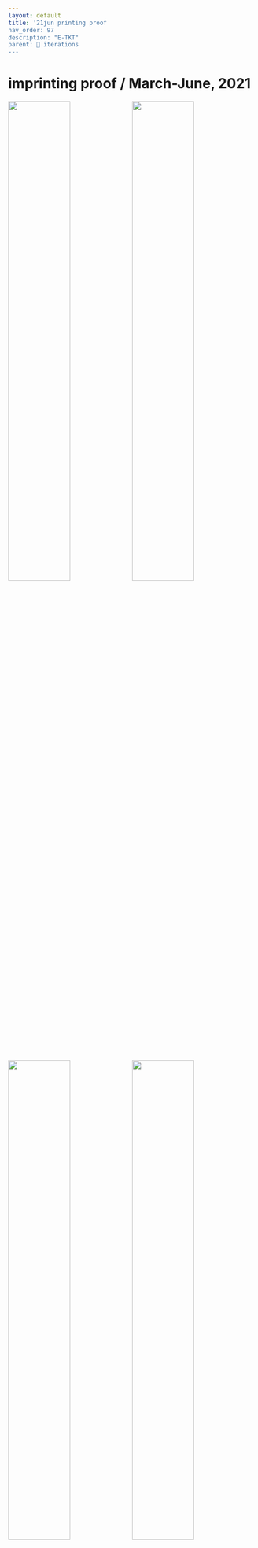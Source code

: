 ```yaml
---
layout: default
title: '21jun printing proof
nav_order: 97
description: "E-TKT"
parent: 🧬 iterations
---
```


# **imprinting proof** / March-June, 2021

<img src="https://user-images.githubusercontent.com/15098003/171270262-9f8ceb2b-e115-4352-a3b1-6360cd4fbad0.jpg" width="50%"><img src="https://user-images.githubusercontent.com/15098003/171267768-e6e015c3-7fb8-4503-b86c-f03fbfc35ec0.jpg" width="50%"><img src="https://user-images.githubusercontent.com/15098003/171270457-baede1ce-9c57-4d44-8273-3d6d641cf2dc.jpg" width="50%"><img src="https://user-images.githubusercontent.com/15098003/171267777-4ca52132-f6d2-474c-9dab-73be09f6ba98.jpg" width="50%"><img src="https://user-images.githubusercontent.com/15098003/171270251-9266059e-45cc-42d0-b61b-a94420f4c889.jpg" width="50%"><img src="https://user-images.githubusercontent.com/15098003/171270255-0aaaba71-c84d-4d2f-8185-9c065bfe8207.jpg" width="50%"><img src="https://user-images.githubusercontent.com/15098003/171270257-b90879b7-23a1-4bcd-b342-f9718806bfac.jpg" width="50%"><img src="https://user-images.githubusercontent.com/15098003/171268968-bc88c09d-b3c5-4562-9fdf-482efd6d7768.jpg" width="50%"> 

- Stronger MG-996R servo resulted on successful tag printing.
- Hall sensor for homing with precision.
- Carousel direction on clockwise only to avoid tape screwing.
- Migration for the ESP32.
- Dual core tasks: one serves the network/app and the other controls all physical operations.
